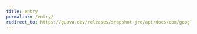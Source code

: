 ```yaml
---
title: entry
permalink: /entry/
redirect_to: https://guava.dev/releases/snapshot-jre/api/docs/com/google/common/collect/Multiset.Entry.html
---
```

